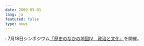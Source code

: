 ```yaml
---
date: 2009-05-01
lang: ja
featured: false
type: news
---
```

: 7月18日シンポジウム<a href="/personal/fumiko/meeting2009.pdf" target="_blank">「歴史のなかの地図Ⅳ　政治と文化」</a>を開催。
